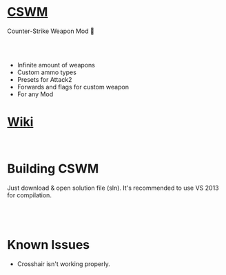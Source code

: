 # [CSWM](https://forums.alliedmods.net/showthread.php?t=308229)

Counter-Strike Weapon Mod :gun:

<br><br>

- Infinite amount of weapons
- Custom ammo types
- Presets for Attack2
- Forwards and flags for custom weapon
- For any Mod

# [Wiki](https://github.com/BeqaGurgenidze/CSWM/wiki)
<br>

# Building CSWM
Just download & open solution file (sln). It's recommended to use VS 2013 for compilation.
<br><br><br><br>

# Known Issues
- Crosshair isn't working properly.
<br><br><br><br>
